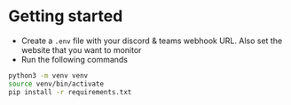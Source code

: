 # Getting started

- Create a `.env` file with your discord & teams webhook URL. Also set the website that you want to monitor
- Run the following commands

```bash
python3 -m venv venv
source venv/bin/activate
pip install -r requirements.txt
```
